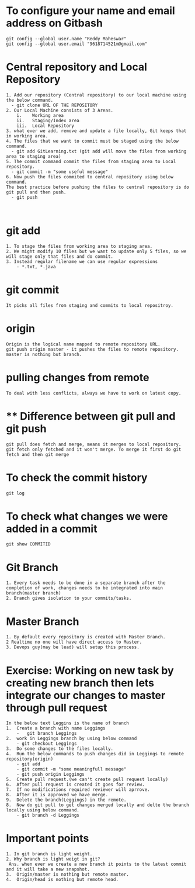# To configure your name and email address on Gitbash
```
git config --global user.name "Reddy Maheswar"
git config --global user.email "9618714521m@gmail.com"
```
# Central repository and Local Repository
```
1. Add our repository (Central repository) to our local machine using the below command.
  - git clone URL OF THE REPOSITORY
2. Our Local Machine consists of 3 Areas.
    i.    Working area
    ii.   Staging/Index area
    iii.  Local Repository
3. what ever we add, remove and update a file locally, Git keeps that in working area.
4. The files that we want to commit must be staged using the below command.
  - git add GitLearning.txt (git add will move the files from working area to staging area)
5. The commit command commit the files from staging area to Local repository.
  - git commit -m "some useful message"
6. Now push the files commited to central repository using below command. 
The best practice before pushing the files to central repository is do git pull and then push.
  - git push
  
  
```
# git add
```
1. To stage the files from working area to staging area.
2. We might modify 10 files but we want to update only 5 files, so we will stage only that files and do commit.
3. Instead regular filename we can use regular expressions
    - *.txt, *.java
```
# git commit
```
It picks all files from staging and commits to local repositroy.
```
# origin
```
Origin is the logical name mapped to remote repository URL.
git push origin master - it pushes the files to remote repository.
master is nothing but branch.
```
# pulling changes from remote
```
To deal with less conflicts, always we have to work on latest copy.
```
# ** Difference between git pull and git push
```
git pull does fetch and merge, means it merges to local repository.
git fetch only fetched and it won't merge. To merge it first do git fetch and then git merge
```
# To check the commit history
```
git log
```
# To check what changes we were added in a commit
```
git show COMMITID
```
# Git Branch
```
1. Every task needs to be done in a separate branch after the completion of work, changes needs to be integrated into main branch(master branch)
2. Branch gives isolation to your commits/tasks.
```
# Master Branch
```
1. By default every repository is created with Master Branch.
2 Realtime no one will have direct access to Master.
3. Devops guy(may be lead) will setup this process.
```
# Exercise: Working on new task by creating new branch then lets integrate our changes to master through pull request
```
In the below text Leggins is the name of branch
1.	Create a branch with name Leggings
    -	git branch Leggings
2.	work in Leggings branch by using below command
    - git checkout Leggings
3.  Do some changes to the files locally.
4.  Run the below commands to push changes did in Leggings to remote repository(origin)
    - git add
    - git commit -m "some meaningfull message"
    - git push origin Leggings
5.  Create pull request.(we can't create pull request locally)
6.  After pull request is created it goes for review.
7.  If no modifications required reviewer will aprrove.
8.  After it is approved we have merge.
9.  Delete the branch(Leggings) in the remote.
8.  Now do git pull to get changes merged locally and delte the branch locally using below command.
    - git branch -d Leggings
```
# Important points
```
1. In git branch is light weight.
2. Why branch is light weigt in git?
 Ans. when ever we create a new branch it points to the latest commit and it will take a new snapshot.
3.  Origin/master is nothing but remote master.
4.  Origin/head is nothing but remote head.
```
